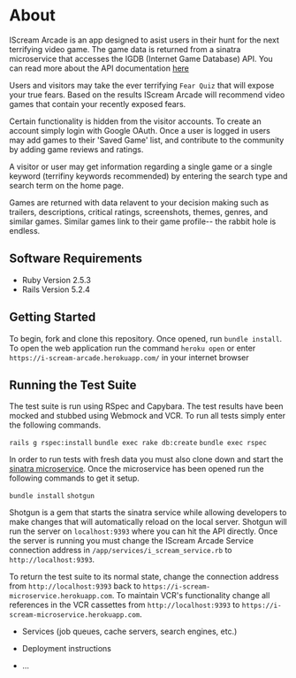 # About

IScream Arcade is an app designed to asist users in their hunt for the next terrifying video game. The game data is returned from a sinatra microservice that accesses the IGDB (Internet Game Database) API. You can read more about the API documentation [here](https://api-docs.igdb.com/#about)

Users and visitors may take the ever terrifying `Fear Quiz` that will expose your true fears. Based on the results IScream Arcade will recommend video games that contain your recently exposed fears. 

Certain functionality is hidden from the visitor accounts. To create an account simply login with Google OAuth. Once a user is logged in users may add games to their 'Saved Game' list, and contribute to the community by adding game reviews and ratings. 

A visitor or user may get information regarding a single game or a single keyword (terrifiny keywords recommended) by entering the search type and search term on the home page. 

Games are returned with data relavent to your decision making such as trailers, descriptions, critical ratings, screenshots, themes, genres, and similar games. Similar games link to their game profile-- the rabbit hole is endless.

## Software Requirements
* Ruby Version 2.5.3
* Rails Version 5.2.4

## Getting Started
To begin, fork and clone this repository. Once opened, run `bundle install`.
To open the web application run the command `heroku open` or enter `https://i-scream-arcade.herokuapp.com/` in your internet browser


## Running the Test Suite 
The test suite is run using RSpec and Capybara. The test results have been mocked and stubbed using Webmock and VCR. To run all tests simply enter the following commands.

`rails g rspec:install`
`bundle exec rake db:create`
`bundle exec rspec`

In order to run tests with fresh data you must also clone down and start the [sinatra microservice](https://github.com/perryr16/i-scream-arcade-microservice). Once the microservice has been opened run the following commands to get it setup. 

`bundle install`
`shotgun`

Shotgun is a gem that starts the sinatra service while allowing developers to make changes that will automatically reload on the local server. Shotgun will run the server on `localhost:9393` where you can hit the API directly. Once the server is running you must change the IScream Arcade Service connection address in `/app/services/i_scream_service.rb` to `http://localhost:9393`. 

To return the test suite to its normal state, change the connection address from `http://localhost:9393` back to `https://i-scream-microservice.herokuapp.com`. To maintain VCR's functionality change all references in the VCR cassettes from `http://localhost:9393` to `https://i-scream-microservice.herokuapp.com`.


* Services (job queues, cache servers, search engines, etc.)

* Deployment instructions

* ...
